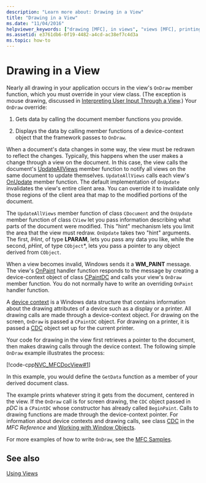 ```yaml
---
description: "Learn more about: Drawing in a View"
title: "Drawing in a View"
ms.date: "11/04/2016"
helpviewer_keywords: ["drawing [MFC], in views", "views [MFC], printing", "views [MFC], updating", "printing [MFC], views", "views [MFC], rendering", "printing views [MFC]", "paint messages in view class [MFC]", "device contexts, screen drawings"]
ms.assetid: e3761db6-0f19-4482-a4cd-ac38ef7c4d3a
ms.topic: how-to
---
```

# Drawing in a View

Nearly all drawing in your application occurs in the view's `OnDraw` member function, which you must override in your view class. (The exception is mouse drawing, discussed in [Interpreting User Input Through a View](interpreting-user-input-through-a-view.md).) Your `OnDraw` override:

1. Gets data by calling the document member functions you provide.

1. Displays the data by calling member functions of a device-context object that the framework passes to `OnDraw`.

When a document's data changes in some way, the view must be redrawn to reflect the changes. Typically, this happens when the user makes a change through a view on the document. In this case, the view calls the document's [UpdateAllViews](reference/cdocument-class.md#updateallviews) member function to notify all views on the same document to update themselves. `UpdateAllViews` calls each view's [OnUpdate](reference/cview-class.md#onupdate) member function. The default implementation of `OnUpdate` invalidates the view's entire client area. You can override it to invalidate only those regions of the client area that map to the modified portions of the document.

The `UpdateAllViews` member function of class `CDocument` and the `OnUpdate` member function of class `CView` let you pass information describing what parts of the document were modified. This "hint" mechanism lets you limit the area that the view must redraw. `OnUpdate` takes two "hint" arguments. The first, *lHint*, of type **LPARAM**, lets you pass any data you like, while the second, *pHint*, of type `CObject`*, lets you pass a pointer to any object derived from `CObject`.

When a view becomes invalid, Windows sends it a **WM_PAINT** message. The view's [OnPaint](reference/cwnd-class.md#onpaint) handler function responds to the message by creating a device-context object of class [CPaintDC](reference/cpaintdc-class.md) and calls your view's `OnDraw` member function. You do not normally have to write an overriding `OnPaint` handler function.

A [device context](device-contexts.md) is a Windows data structure that contains information about the drawing attributes of a device such as a display or a printer. All drawing calls are made through a device-context object. For drawing on the screen, `OnDraw` is passed a `CPaintDC` object. For drawing on a printer, it is passed a [CDC](reference/cdc-class.md) object set up for the current printer.

Your code for drawing in the view first retrieves a pointer to the document, then makes drawing calls through the device context. The following simple `OnDraw` example illustrates the process:

[!code-cpp[NVC_MFCDocView#1](codesnippet/cpp/drawing-in-a-view_1.cpp)]

In this example, you would define the `GetData` function as a member of your derived document class.

The example prints whatever string it gets from the document, centered in the view. If the `OnDraw` call is for screen drawing, the `CDC` object passed in *pDC* is a `CPaintDC` whose constructor has already called `BeginPaint`. Calls to drawing functions are made through the device-context pointer. For information about device contexts and drawing calls, see class [CDC](reference/cdc-class.md) in the *MFC Reference* and [Working with Window Objects](working-with-window-objects.md).

For more examples of how to write `OnDraw`, see the [MFC Samples](../overview/visual-cpp-samples.md#mfc-samples).

## See also

[Using Views](using-views.md)
